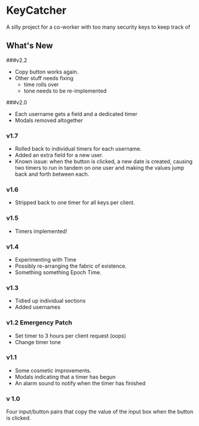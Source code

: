 # KeyCatcher
A silly project for a co-worker with too many security keys to keep track of
## What's New

###v2.2
* Copy button works again.
* Other stuff needs fixing
  * time rolls over
  * tone needs to be re-implemented

###v2.0
* Each username gets a field and a dedicated timer
* Modals removed altogether

### v1.7
* Rolled back to individual timers for each username.
* Added an extra field for a new user.
* Known issue: when the button is clicked, a new date is created, causing two timers to run in tandem on one user and making the values jump back and forth between each.

### v1.6
* Stripped back to one timer for all keys per client.

### v1.5
* Timers implemented!

### v1.4
* Experimenting with Time
* Possibly re-arranging the fabric of existence.
* Something something Epoch Time.

### v1.3
* Tidied up individual sections
* Added usernames 

### v1.2 Emergency Patch
* Set timer to 3 hours per client request (oops)
* Change timer tone

### v1.1
* Some cosmetic improvements.
* Modals indicating that a timer has begun
* An alarm sound to notify when the timer has finished

### v 1.0
Four input/button pairs that copy the value of the input box when the button is clicked.
